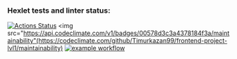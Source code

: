 ### Hexlet tests and linter status:
[![Actions Status](https://github.com/Timurkazan99/frontend-project-lvl1/workflows/hexlet-check/badge.svg)](https://github.com/Timurkazan99/frontend-project-lvl1/actions)
<img src="https://api.codeclimate.com/v1/badges/00578d3c3a4378184f3a/maintainability"(https://codeclimate.com/github/Timurkazan99/frontend-project-lvl1/maintainability)
[![example workflow](https://github.com/github/docs/actions/workflows/main.yml/badge.svg)](https://github.com/Timurkazan99/frontend-project-lvl1/actions/workflows/linter.yml)
